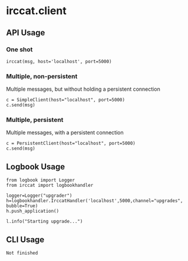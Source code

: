 irccat.client
=======

API Usage
---------

### One shot

    irccat(msg, host='localhost', port=5000)

### Multiple, non-persistent


Multiple messages, but without holding a persistent connection

    c = SimpleClient(host="localhost", port=5000)
    c.send(msg)

### Multiple, persistent

Multiple messages, with a persistent connection

    c = PersistentClient(host="localhost", port=5000)
    c.send(msg)

Logbook Usage
-------------

    from logbook import Logger
    from irccat import logbookhandler

    logger=Logger("upgrader")
    h=logbookhandler.IrccatHandler('localhost',5000,channel="upgrades", bubble=True)
    h.push_application()

    l.info("Starting upgrade...")

CLI Usage
---------

    Not finished
